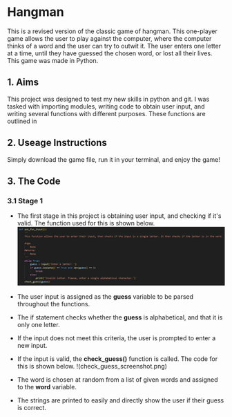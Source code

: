 # Hangman
This is a revised version of the classic game of hangman. This one-player game allows the user to play against the computer, where the computer thinks of a word and the user can try to outwit it. The user enters one letter at a time, until they have guessed the chosen word, or lost all their lives.
This game was made in Python.

## 1. Aims
This project was designed to test my new skills in python and git. I was tasked with importing modules, writing code to obtain user input, and writing several functions with different purposes. These functions are outlined in 

## 2. Useage Instructions
Simply download the game file, run it in your terminal, and enjoy the game!

## 3. The Code

### 3.1 Stage 1

- The first stage in this project is obtaining user input, and checking if it's valid. The function used for this is shown below.
![Screenshot of .py file showing the function that asks for user input, then checks if its a single letter.](ask_for_input_screenshot.png)
- The user input is assigned as the **guess** variable to be parsed throughout the functions. 
- The if statement checks whether the **guess** is alphabetical, and that it is only one letter.
- If the input does not meet this criteria, the user is prompted to enter a new input.

- If the input is valid, the **check_guess()** function is called. The code for this is shown below.
!(check_guess_screenshot.png)
- The word is chosen at random from a list of given words and assigned to the **word** variable.
- The strings are printed to easily and directly show the user if their guess is correct.